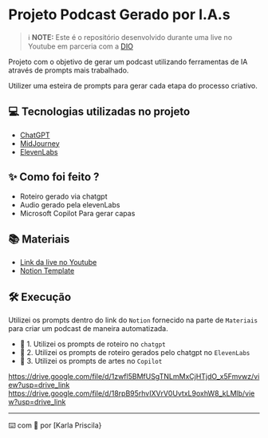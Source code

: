 
# Projeto Podcast Gerado por I.A.s


 > ℹ️ **NOTE:** Este é o repositório desenvolvido durante uma live no Youtube em parceria com a [DIO](https://dio.me)

Projeto com o objetivo de gerar um podcast utilizando ferramentas de IA através de prompts mais trabalhado.

Utilizer uma esteira de prompts para gerar cada etapa do processo criativo.

## 💻 Tecnologias utilizadas no projeto

- [ChatGPT](https://chat.openai.com/) 
- [MidJourney](https://www.midjourney.com/app/)
- [ElevenLabs](https://beta.elevenlabs.io/)

## ✨ Como foi feito ?

- Roteiro gerado via chatgpt
- Audio gerado pela elevenLabs
- Microsoft Copilot Para gerar capas

## 📚 Materiais

- [Link da live no Youtube](https://www.youtube.com)
- [Notion Template](https://helpful-jump-17b.notion.site/PAS-Podcast-AI-Studio-210489e15d7a4a73b743bb159e45d06f?pvs=4)


## 🛠️ Execução

Utilizei os prompts dentro do link do `Notion` fornecido na parte de `Materiais` para criar um podcast de maneira automatizada.

- 🤖 1. Utilizei os prompts de roteiro no `chatgpt`
- 🤖 2. Utilizei os prompts de roteiro gerados pelo chatgpt no  `ElevenLabs`
- 🤖 3. Utilizei os prompts de artes no `Copilot`

https://drive.google.com/file/d/1zwfl5BMfUSgTNLmMxCjHTjdO_x5Fmvwz/view?usp=drive_link
https://drive.google.com/file/d/18rpB95rhvIXVrV0UvtxL9oxhW8_kLMlb/view?usp=drive_link

---

⌨️ com 💜 por [Karla Priscila}
